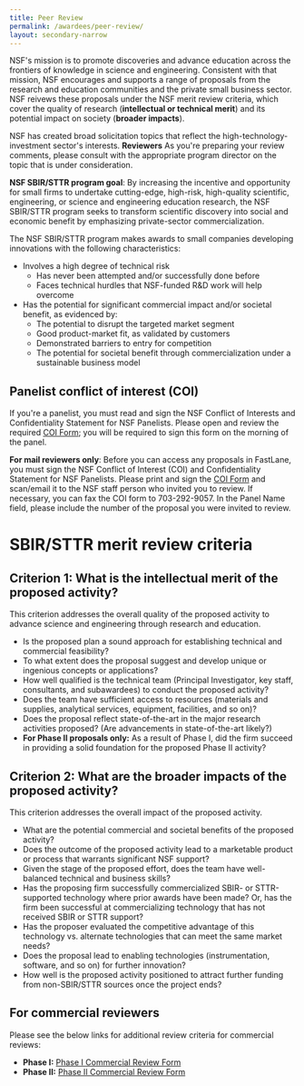 ```yaml
---
title: Peer Review
permalink: /awardees/peer-review/
layout: secondary-narrow
---
```


NSF's mission is to promote discoveries and advance education across the frontiers of knowledge in science and engineering. Consistent with that mission, NSF encourages and supports a range of proposals from the research and education communities and the private small business sector. NSF reivews these proposals under the NSF merit review criteria, which cover the quality of research (**intellectual or technical merit**) and its potential impact on society (**broader impacts**).

NSF has created broad solicitation topics that reflect the high-technology-investment sector's interests. **Reviewers** As you're preparing your review comments, please consult with the appropriate program director on the topic that is under consideration.

**NSF SBIR/STTR program goal**: By increasing the incentive and opportunity for small firms to undertake cutting-edge, high-risk, high-quality scientific, engineering, or science and engineering education research, the NSF SBIR/STTR program seeks to transform scientific discovery into social and economic benefit by emphasizing private-sector commercialization.

The NSF SBIR/STTR program makes awards to small companies developing innovations with the following characteristics:

- Involves a high degree of technical risk
  - Has never been attempted and/or successfully done before
  - Faces technical hurdles that NSF-funded R&D work will help overcome
- Has the potential for significant commercial impact and/or societal benefit, as evidenced by:
  - The potential to disrupt the targeted market segment
  - Good product-market fit, as validated by customers
  - Demonstrated barriers to entry for competition
  - The potential for societal benefit through commercialization under a sustainable business model

## Panelist conflict of interest (COI)
If you're a panelist, you must read and sign the NSF Conflict of Interests and Confidentiality Statement for NSF Panelists. Please open and review the required [COI Form](/files/coiform.docx); you will be required to sign this form on the morning of the panel.

**For mail reviewers only**: Before you can access any proposals in FastLane, you must sign the NSF Conflict of Interest (COI) and Confidentiality Statement for NSF Panelists. Please print and sign the [COI Form](/files/coiform.docx) and scan/email it to the NSF staff person who invited you to review. If necessary, you can fax the COI form to 703-292-9057. In the Panel Name field, please include the number of the proposal you were invited to review.

# SBIR/STTR merit review criteria

## Criterion 1: What is the intellectual merit of the proposed activity?
This criterion addresses the overall quality of the proposed activity to advance science and engineering through research and education.

- Is the proposed plan a sound approach for establishing technical and commercial feasibility?
- To what extent does the proposal suggest and develop unique or ingenious concepts or applications?
- How well qualified is the technical team (Principal Investigator, key staff, consultants, and subawardees) to conduct the proposed activity?
- Does the team have sufficient access to resources (materials and supplies, analytical services, equipment, facilities, and so on)?
- Does the proposal reflect state-of-the-art in the major research activities proposed? (Are advancements in state-of-the-art likely?)
- **For Phase II proposals only:** As a result of Phase I, did the firm succeed in providing a solid foundation for the proposed Phase II activity?

## Criterion 2: What are the broader impacts of the proposed activity?
This criterion addresses the overall impact of the proposed activity.

- What are the potential commercial and societal benefits of the proposed activity?
- Does the outcome of the proposed activity lead to a marketable product or process that warrants significant NSF support?
- Given the stage of the proposed effort, does the team have well-balanced technical and business skills?
- Has the proposing firm successfully commercialized SBIR- or STTR-supported technology where prior awards have been made? Or, has the firm been successful at commercializing technology that has not received SBIR or STTR support?
- Has the proposer evaluated the competitive advantage of this technology vs. alternate technologies that can meet the same market needs?
- Does the proposal lead to enabling technologies (instrumentation, software, and so on) for further innovation?
- How well is the proposed activity positioned to attract further funding from non-SBIR/STTR sources once the project ends?

## For commercial reviewers

Please see the below links for additional review criteria for commercial reviews:

- **Phase I:** [Phase I Commercial Review Form](/{{site.baseurl}}/assets/files/awardee-files/PhaseICommercialReviewerForm.doc)
- **Phase II:** [Phase II Commercial Review Form]({{site.baseurl}}/assets/files/awardee-files/PhaseIICommercialReviewerForm.doc)
